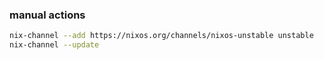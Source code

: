 ### manual actions

```bash
nix-channel --add https://nixos.org/channels/nixos-unstable unstable
nix-channel --update
```
